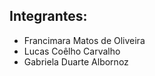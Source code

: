 ## Integrantes:

- Francimara Matos de Oliveira
- Lucas Coêlho Carvalho
- Gabriela Duarte Albornoz

